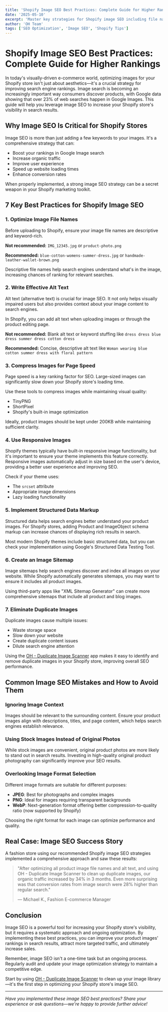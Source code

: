 ```yaml
---
title: 'Shopify Image SEO Best Practices: Complete Guide for Higher Rankings'
date: '2025-05-10'
excerpt: 'Master key strategies for Shopify image SEO including file naming, alt tag optimization, structured data, and compression techniques to help your products stand out in search results.'
author: 'OH Team'
tags: ['SEO Optimization', 'Image SEO', 'Shopify Tips']
---
```


# Shopify Image SEO Best Practices: Complete Guide for Higher Rankings

In today's visually-driven e-commerce world, optimizing images for your Shopify store isn't just about aesthetics—it's a crucial strategy for improving search engine rankings. Image search is becoming an increasingly important way consumers discover products, with Google data showing that over 23% of web searches happen in Google Images. This guide will help you leverage image SEO to increase your Shopify store's visibility in search results.

## Why Image SEO Is Critical for Shopify Stores

Image SEO is more than just adding a few keywords to your images. It's a comprehensive strategy that can:

- Boost your rankings in Google Image search
- Increase organic traffic
- Improve user experience
- Speed up website loading times
- Enhance conversion rates

When properly implemented, a strong image SEO strategy can be a secret weapon in your Shopify marketing toolkit.

## 7 Key Best Practices for Shopify Image SEO

### 1. Optimize Image File Names

Before uploading to Shopify, ensure your image file names are descriptive and keyword-rich.

**Not recommended:** `IMG_12345.jpg` or `product-photo.png`

**Recommended:** `blue-cotton-womens-summer-dress.jpg` or `handmade-leather-wallet-brown.png`

Descriptive file names help search engines understand what's in the image, increasing chances of ranking for relevant searches.

### 2. Write Effective Alt Text

Alt text (alternative text) is crucial for image SEO. It not only helps visually impaired users but also provides context about your image content to search engines.

In Shopify, you can add alt text when uploading images or through the product editing page.

**Not recommended:** Blank alt text or keyword stuffing like `dress dress blue dress summer dress cotton dress`

**Recommended:** Concise, descriptive alt text like `Woman wearing blue cotton summer dress with floral pattern`

### 3. Compress Images for Page Speed

Page speed is a key ranking factor for SEO. Large-sized images can significantly slow down your Shopify store's loading time.

Use these tools to compress images while maintaining visual quality:
- TinyPNG
- ShortPixel
- Shopify's built-in image optimization

Ideally, product images should be kept under 200KB while maintaining sufficient clarity.

### 4. Use Responsive Images

Shopify themes typically have built-in responsive image functionality, but it's important to ensure your theme implements this feature correctly. Responsive images automatically adjust in size based on the user's device, providing a better user experience and improving SEO.

Check if your theme uses:
- The `srcset` attribute
- Appropriate image dimensions
- Lazy loading functionality

### 5. Implement Structured Data Markup

Structured data helps search engines better understand your product images. For Shopify stores, adding Product and ImageObject schema markup can increase chances of displaying rich results in search.

Most modern Shopify themes include basic structured data, but you can check your implementation using Google's Structured Data Testing Tool.

### 6. Create an Image Sitemap

Image sitemaps help search engines discover and index all images on your website. While Shopify automatically generates sitemaps, you may want to ensure it includes all product images.

Using third-party apps like "XML Sitemap Generator" can create more comprehensive sitemaps that include all product and blog images.

### 7. Eliminate Duplicate Images

Duplicate images cause multiple issues:
- Waste storage space
- Slow down your website
- Create duplicate content issues
- Dilute search engine attention

Using the [OH - Duplicate Image Scanner](https://apps.shopify.com/oh-duplicate-image-scanner) app makes it easy to identify and remove duplicate images in your Shopify store, improving overall SEO performance.

## Common Image SEO Mistakes and How to Avoid Them

### Ignoring Image Context

Images should be relevant to the surrounding content. Ensure your product images align with descriptions, titles, and page content, which helps search engines establish relevance.

### Using Stock Images Instead of Original Photos

While stock images are convenient, original product photos are more likely to stand out in search results. Investing in high-quality original product photography can significantly improve your SEO results.

### Overlooking Image Format Selection

Different image formats are suitable for different purposes:
- **JPEG**: Best for photographs and complex images
- **PNG**: Ideal for images requiring transparent backgrounds
- **WebP**: Next-generation format offering better compression-to-quality ratio (now supported by Shopify)

Choosing the right format for each image can optimize performance and quality.

## Real Case: Image SEO Success Story

A fashion store using our recommended Shopify image SEO strategies implemented a comprehensive approach and saw these results:

> "After optimizing all product image file names and alt text, and using OH - Duplicate Image Scanner to clean up duplicate images, our organic traffic increased by 34% in 3 months. Even more surprising was that conversion rates from image search were 28% higher than regular search."
> 
> — Michael K., Fashion E-commerce Manager

## Conclusion

Image SEO is a powerful tool for increasing your Shopify store's visibility, but it requires a systematic approach and ongoing optimization. By implementing these best practices, you can improve your product images' rankings in search results, attract more targeted traffic, and ultimately increase sales.

Remember, image SEO isn't a one-time task but an ongoing process. Regularly audit and update your image optimization strategy to maintain a competitive edge.

Start by using [OH - Duplicate Image Scanner](https://apps.shopify.com/oh-duplicate-image-scanner) to clean up your image library—it's the first step in optimizing your Shopify store's image SEO.

---

*Have you implemented these image SEO best practices? Share your experience or ask questions—we're happy to provide further advice!*
